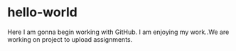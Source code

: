 # hello-world
Here I am gonna begin working with GitHub.
I am enjoying my work..We are working on project to upload assignments.
